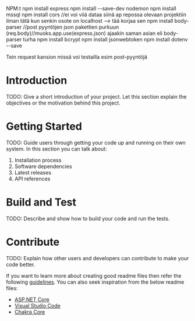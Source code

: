 

NPM:t
npm install express
npm install --save-dev nodemon
npm install mssql
npm install cors //ei voi viiä dataa siinä ap repossa olevaan projektiin ilman tätä kun senkin osote on localhost --> tää korjaa sen
npm install body-parser //post pyyntöjen json pakettien purkuun (req.body)//muoks.app.use(express.json) ajaakin saman asian eli body-parser turha
npm install bcrypt
npm install jsonwebtoken
npm install dotenv --save



Tein request kansion missä voi testailla esim post-pyyntöjä


# Introduction 
TODO: Give a short introduction of your project. Let this section explain the objectives or the motivation behind this project. 

# Getting Started
TODO: Guide users through getting your code up and running on their own system. In this section you can talk about:
1.	Installation process
2.	Software dependencies
3.	Latest releases
4.	API references

# Build and Test
TODO: Describe and show how to build your code and run the tests. 

# Contribute
TODO: Explain how other users and developers can contribute to make your code better. 

If you want to learn more about creating good readme files then refer the following [guidelines](https://docs.microsoft.com/en-us/azure/devops/repos/git/create-a-readme?view=azure-devops). You can also seek inspiration from the below readme files:
- [ASP.NET Core](https://github.com/aspnet/Home)
- [Visual Studio Code](https://github.com/Microsoft/vscode)
- [Chakra Core](https://github.com/Microsoft/ChakraCore)
